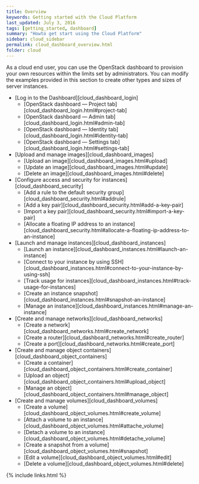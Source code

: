 ```yaml
---
title: Overview
keywords: Getting started with the Cloud Platform
last_updated: July 3, 2016
tags: [getting_started, dashboard]
summary: "Howto get start using the Cloud Platform"
sidebar: cloud_sidebar
permalink: cloud_dashboard_overview.html
folder: cloud
---
```


As a cloud end user, you can use the OpenStack dashboard to provision your own resources within the limits set by administrators. You can modify the examples provided in this section to create other types and sizes of server instances.

* [Log in to the Dashboard][cloud_dashboard_login]
  - [OpenStack dashboard — Project tab][cloud_dashboard_login.html#project-tab]
  - [OpenStack dashboard — Admin tab][cloud_dashboard_login.html#admin-tab]
  - [OpenStack dashboard — Identity tab][cloud_dashboard_login.html#identity-tab]
  - [OpenStack dashboard — Settings tab][cloud_dashboard_login.html#settings-tab]
* [Upload and manage images][cloud_dashboard_images]
  - [Upload an image][cloud_dashboard_images.html#upload]
  - [Update an image][cloud_dashboard_images.html#update]
  - [Delete an image][cloud_dashboard_images.html#delete]
* [Configure access and security for instances][cloud_dashboard_security]
  - [Add a rule to the default security group][cloud_dashboard_security.html#addrule]
  - [Add a key pair][cloud_dashboard_security.html#add-a-key-pair]
  - [Import a key pair][cloud_dashboard_security.html#import-a-key-pair]
  - [Allocate a floating IP address to an instance][cloud_dashboard_security.html#allocate-a-floating-ip-address-to-an-instance]
* [Launch and manage instances][cloud_dashboard_instances]
  - [Launch an instance][cloud_dashboard_instances.html#launch-an-instance]
  - [Connect to your instance by using SSH][cloud_dashboard_instances.html#connect-to-your-instance-by-using-ssh]
  - [Track usage for instances][cloud_dashboard_instances.html#track-usage-for-instances]
  - [Create an instance snapshot][cloud_dashboard_instances.html#snapshot-an-instance]
  - [Manage an instance][cloud_dashboard_instances.html#manage-an-instance]
* [Create and manage networks][cloud_dashboard_networks]
  - [Create a network][cloud_dashboard_networks.html#create_network]
  - [Create a router][cloud_dashboard_networks.html#create_router]
  - [Create a port][cloud_dashboard_networks.html#create_port]
* [Create and manage object containers][cloud_dashboard_object_containers]
  - [Create a container][cloud_dashboard_object_containers.html#create_container]
  - [Upload an object][cloud_dashboard_object_containers.html#upload_object]
  - [Manage an object][cloud_dashboard_object_containers.html#manage_object]
* [Create and manage volumes][cloud_dashboard_volumes]
  - [Create a volume][cloud_dashboard_object_volumes.html#create_volume]
  - [Attach a volume to an instance][cloud_dashboard_object_volumes.html#attache_volume]
  - [Detach a volume to an instance][cloud_dashboard_object_volumes.html#detache_volume]
  - [Create a snapshot from a volume][cloud_dashboard_object_volumes.html#snapshot]
  - [Edit a volume][cloud_dashboard_object_volumes.html#edit]
  - [Delete a volume][cloud_dashboard_object_volumes.html#delete]

{% include links.html %}
